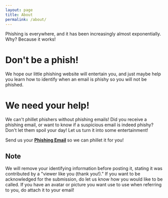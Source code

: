 ```yaml
---
layout: page
title: About
permalink: /about/
---
```

Phishing is everywhere, and it has been increasingly almost exponentially.
Why? Because it works!


# Don't be a phish!
We hope our little phishing website will entertain you, and just maybe
help you learn how to identify
when an email is phishy so you will not be phished.

# We need your help!
We can't phillet phishers without phishing emails!
Did you receive a phishing email, or want to know if a suspicious email
is indeed phishy? 
Don't let them spoil your day! Let us turn it into some entertainment!

Send us your
<b><a href="mailto:{{ site.email | encode_email }}" title="Feed the Phish">Phishing Email</a> </b>
so we can phillet it for you!

## Note
We will remove your identifying information before posting it, 
stating it was contributed by a "viewer like you (thank you!)."
If
you want to be acknowledged for the submission, 
do let us know
how you would like to be called. If you have an avatar or picture you want
use to use when referring to you, do attach it to your email!
